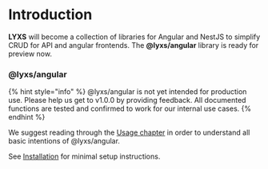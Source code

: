 # Introduction

**LYXS** will become a collection of libraries for Angular and NestJS to simplify CRUD for API and angular frontends. The **@lyxs/angular** library is ready for preview now.

### @lyxs/angular

{% hint style="info" %}
@lyxs/angular is not yet intended for production use. Please help us get to v1.0.0 by providing feedback. All documented functions are tested and confirmed to work for our internal use cases.
{% endhint %}

We suggest reading through the [Usage chapter](lyxs-angular/usage/) in order to understand all basic intentions of @lyxs/angular.

See [Installation](lyxs-angular/usage/installation.md) for minimal setup instructions.

